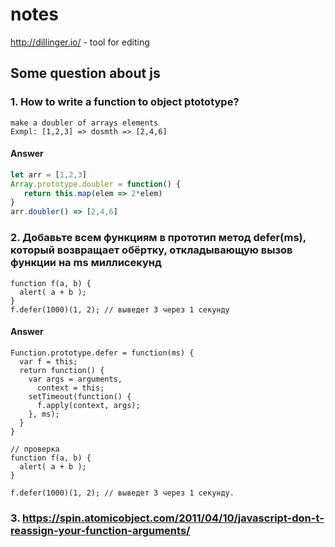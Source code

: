 # notes
http://dillinger.io/ - tool for editing
## Some question about js

### 1. How to write a function to object ptototype?
 ```
 make a doubler of arrays elements
 Exmpl: [1,2,3] => dosmth => [2,4,6]
 ```
 #### Answer
 ```javascript
 let arr = [1,2,3]
 Array.prototype.doubler = function() {
    return this.map(elem => 2*elem)
}
arr.doubler() => [2,4,6]
```
### 2. Добавьте всем функциям в прототип метод defer(ms), который возвращает обёртку, откладывающую вызов функции на ms миллисекунд
```
function f(a, b) {
  alert( a + b );
}
f.defer(1000)(1, 2); // выведет 3 через 1 секунду
```
#### Answer
```
Function.prototype.defer = function(ms) {
  var f = this;
  return function() {
    var args = arguments,
      context = this;
    setTimeout(function() {
      f.apply(context, args);
    }, ms);
  }
}

// проверка
function f(a, b) {
  alert( a + b );
}

f.defer(1000)(1, 2); // выведет 3 через 1 секунду.
```
### 3. https://spin.atomicobject.com/2011/04/10/javascript-don-t-reassign-your-function-arguments/
